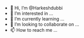 - 👋 Hi, I’m @Harkeshdubbi
- 👀 I’m interested in ...
- 🌱 I’m currently learning ...
- 💞️ I’m looking to collaborate on ...
- 📫 How to reach me ...

<!---
Harkeshdubbi/Harkeshdubbi is a ✨ special ✨ repository because its `README.md` (this file) appears on your GitHub profile.
You can click the Preview link to take a look at your changes.
--->
